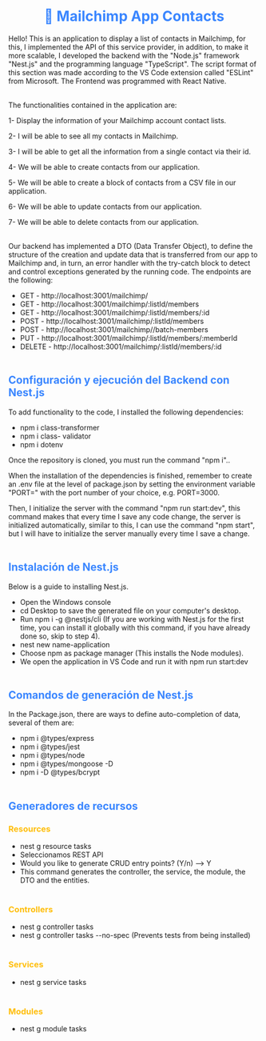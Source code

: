 # <h1 align="center" style="color: #3a86ff; font-weight: bold;" >📌 Mailchimp App Contacts</h1>

Hello! This is an application to display a list of contacts in Mailchimp, for this, I implemented the API of this service provider, in addition, to make it more scalable, I developed the backend with the "Node.js" framework "Nest.js" and the programming language "TypeScript". The script format of this section was made according to the VS Code extension called "ESLint" from Microsoft. The Frontend was programmed with React Native.<br/> <br/> 

The functionalities contained in the application are:

1-	Display the information of your Mailchimp account contact lists.

2-	I will be able to see all my contacts in Mailchimp.

3-	I will be able to get all the information from a single contact via their id.

4-	We will be able to create contacts from our application.

5-	We will be able to create a block of contacts from a CSV file in our application.

6-	We will be able to update contacts from our application.

7-	We will be able to delete contacts from our application.<br/> <br/> 

Our backend has implemented a DTO (Data Transfer Object), to define the structure of the creation and update data that is transferred from our app to Mailchimp and, in turn, an error handler with the try-catch block to detect and control exceptions generated by the running code. The endpoints are the following:

- GET - http://localhost:3001/mailchimp/
- GET - http://localhost:3001/mailchimp/:listId/members
- GET - http://localhost:3001/mailchimp/:listId/members/:id
- POST - http://localhost:3001/mailchimp/:listId/members
- POST - http://localhost:3001/mailchimp//batch-members
- PUT - http://localhost:3001/mailchimp/:listId/members/:memberId
- DELETE - http://localhost:3001/mailchimp/:listId/members/:id<br/> <br/> 


## <h2 style="color: #3a86ff;" >Configuración y ejecución del Backend con Nest.js</h2>

To add functionality to the code, I installed the following dependencies:
-	npm i class-transformer
-	npm i class- validator
-	npm i dotenv

Once the repository is cloned, you must run the command "npm i"..

When the installation of the dependencies is finished, remember to create an .env file at the level of package.json by setting the environment variable "PORT=" with the port number of your choice, e.g. PORT=3000.

Then, I initialize the server with the command "npm run start:dev", this command makes that every time I save any code change, the server is initialized automatically, similar to this, I can use the command "npm start", but I will have to initialize the server manually every time I save a change.<br/> <br/> 

## <h2 style="color: #3a86ff;" >Instalación de Nest.js</h2>
Below is a guide to installing Nest.js.

- Open the Windows console
- cd Desktop to save the generated file on your computer's desktop.
- Run npm i -g @nestjs/cli (If you are working with Nest.js for the first time, you can install it globally with this command, if you have already done so, skip to step 4).
- nest new name-application
- Choose npm as package manager (This installs the Node modules).
- We open the application in VS Code and run it with npm run start:dev<br/> <br/> 

## <h2 style="color: #3a86ff;" >Comandos de generación de Nest.js</h2>

In the Package.json, there are ways to define auto-completion of data, several of them are:
- npm i @types/express
- npm i @types/jest
- npm i @types/node
- npm i @types/mongoose -D
- npm i -D @types/bcrypt<br/> <br/> 


## <h2 style="color: #3a86ff;" >Generadores de recursos</h2>
### <h3 style="color: #ffbe0b;" >Resources</h3>
- nest g resource tasks
- Seleccionamos REST API
- Would you like to generate CRUD entry points? (Y/n) --> Y
- This command generates the controller, the service, the module, the DTO and the entities.<br/> <br/> 

### <h3 style="color: #ffbe0b;" >Controllers</h3>
- nest g controller tasks
- nest g controller tasks --no-spec	 (Prevents tests from being installed)<br/> <br/> 

### <h3 style="color: #ffbe0b;" >Services</h3>
- nest g service tasks<br/> <br/> 

### <h3 style="color: #ffbe0b;" >Modules</h3>
- nest g module tasks<br/> <br/> 